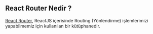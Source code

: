 ## React Router Nedir ?

[React Router](https://reactrouter.com/), ReactJS içerisinde Routing (Yönlendirme) işlemlerimizi yapabilmemiz için kullanılan bir kütüphanedir.
